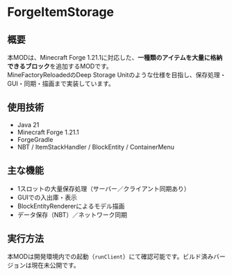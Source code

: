 # ForgeItemStorage

## 概要
本MODは、Minecraft Forge 1.21.1に対応した、**一種類のアイテムを大量に格納できるブロック**を追加するMODです。  
MineFactoryReloadedのDeep Storage Unitのような仕様を目指し、保存処理・GUI・同期・描画まで実装しています。

## 使用技術
- Java 21
- Minecraft Forge 1.21.1
- ForgeGradle
- NBT / ItemStackHandler / BlockEntity / ContainerMenu

## 主な機能
- 1スロットの大量保存処理（サーバー／クライアント同期あり）
- GUIでの入出庫・表示
- BlockEntityRendererによるモデル描画
- データ保存（NBT）／ネットワーク同期

## 実行方法
本MODは開発環境内での起動（`runClient`）にて確認可能です。ビルド済みバージョンは現在未公開です。


